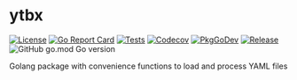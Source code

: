 # ytbx

[![License](https://img.shields.io/github/license/gonvenience/ytbx.svg)](https://github.com/gonvenience/ytbx/blob/main/LICENSE)
[![Go Report Card](https://goreportcard.com/badge/github.com/gonvenience/ytbx)](https://goreportcard.com/report/github.com/gonvenience/ytbx)
[![Tests](https://github.com/gonvenience/ytbx/workflows/Tests/badge.svg)](https://github.com/gonvenience/ytbx/actions?query=workflow%3A%22Tests%22)
[![Codecov](https://img.shields.io/codecov/c/github/gonvenience/ytbx/main.svg)](https://codecov.io/gh/gonvenience/ytbx)
[![PkgGoDev](https://pkg.go.dev/badge/github.com/gonvenience/ytbx)](https://pkg.go.dev/github.com/gonvenience/ytbx)
[![Release](https://img.shields.io/github/release/gonvenience/ytbx.svg)](https://github.com/gonvenience/ytbx/releases/latest) ![GitHub go.mod Go version](https://img.shields.io/github/go-mod/go-version/gonvenience/ytbx)

Golang package with convenience functions to load and process YAML files
